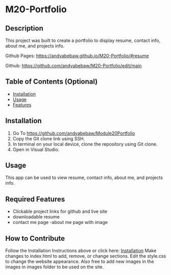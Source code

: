 # M20-Portfolio

## Description

This project was built to create a portfolio to display resume, contact info, about me, and projects info.

Github Pages: https://andyabebaw.github.io/M20-Portfolio/#resume

Github: https://github.com/andyabebaw/M20-Portfolio/edit/main

## Table of Contents (Optional)

- [Installation](#installation)
- [Usage](#usage)
- [Features](#features)

## Installation

1. Go To https://github.com/andyabebaw/Module20Portfolio
2. Copy the Git clone link using SSH.
3. In terminal on your local device, clone the repository using Git clone.
4. Open in Visual Studio.

## Usage

This app can be used to view resume, contact info, about me, and projects info.

## Required Features

- Clickable project links for github and live site
- downloadable resume
- contact me page
-about me page with image


## How to Contribute

Follow the Installation Instructions above or click here: [Installation](#installation)
Make changes to index.html to add, remove, or change sections.  Edit the style.css to change the website appearance.  Also free to add new images in the images in images folder to be used on the site.
